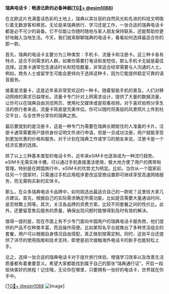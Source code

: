 **瑞典电话卡：畅游北欧的必备神器[[TG💪+ @esim1088](https://t.me/s/esim1088)]**

在北欧这片充满童话色彩的土地上，瑞典以其壮丽的自然风光和先进的科技文明吸引着无数游客和移民。无论是来瑞典旅行、学习还是工作，一张合适的瑞典电话卡都是必不可少的装备。它不仅能让你随时随地与家人朋友保持联系，还能帮助你更好地融入当地生活。今天，我们就来聊聊瑞典的电话卡，看看如何选择最适合你的那一款。

首先，瑞典的电话卡主要分为三种类型：手机卡、流量卡和注册卡。这三种卡各有特点，适合不同需求的人群。如果你需要打电话和发短信，那么手机卡无疑是最佳选择。这类卡通常包含通话时长和短信数量，非常适合经常需要与人沟通的人士。例如，商务人士或留学生可能会更倾向于选择这种卡，因为它能提供稳定可靠的语音服务。

接着是流量卡，这是近年来非常受欢迎的一种卡。随着智能手机的普及，人们对移动网络的需求日益增长。流量卡专门针对上网需求设计，提供了大量的数据流量，让你可以在瑞典自由浏览网页、使用社交媒体或是观看视频。对于喜欢拍照分享生活的旅行者来说，流量卡简直是完美伴侣。你可以随时将美丽的风景照片上传到社交平台，与全世界分享你的瑞典之旅。

最后要提到的是注册卡，这是一种专门为需要在瑞典长期居住的人准备的卡片。注册卡通常需要用户提供身份证明文件进行申请，但是一旦成功注册，用户就能享受到更加优惠的价格和服务。对于计划在瑞典工作或学习的朋友来说，注册卡是一个经济实惠的选择。

除了以上三种基本类型的电话卡外，近年来eSIM卡也逐渐成为一种流行趋势。eSIM卡无需实体卡槽，可以通过手机直接激活使用，极大地方便了用户的携带和管理。特别是在跨国旅行中，eSIM卡的优势尤为明显。比如，当你从一个国家前往另一个国家时，只需通过手机应用程序更改运营商设置即可继续享受高速网络服务，而无需购买新的实体卡。

那么，在众多瑞典电话卡品牌中，如何挑选出最适合自己的一款呢？这里给大家几点建议。首先，根据自己的实际需求确定所需功能，比如是否需要大量通话时间、是否频繁上网等。其次，关注各品牌的资费方案，比较不同套餐之间的性价比。此外，还要留意售后服务的质量，确保出现问题时能够得到及时有效的解决。

值得一提的是，现在市面上有不少专门面向中国用户的瑞典电话卡服务商，他们提供的产品不仅种类丰富，而且操作简便。比如某知名平台就推出了多种灵活组合的套餐，用户可以根据自身情况自由搭配，真正做到按需定制。同时，这些平台还提供了详尽的使用指南和技术支持，即使是初次接触海外电话卡的新手也能轻松上手。

总之，选择一张合适的瑞典电话卡对于提升旅行体验、增强学习效率以及改善生活质量都有着重要意义。希望大家都能找到属于自己的那张“瑞典通行证”，开启一段愉快美好的旅程！记住哦，无论你在哪里，只要拥有一张好的电话卡，世界就在你手中。

[[TG💪+ @esim1088](https://t.me/s/esim1088) ![Image](https://i.postimg.cc/4NQfJmqS/Snipaste-2025-05-13-00-14-12.png)]